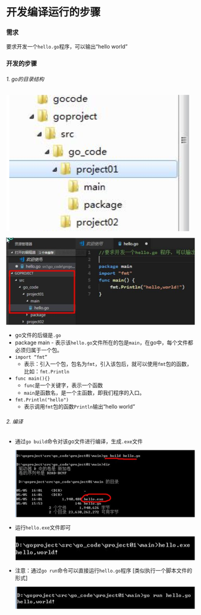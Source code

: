 # 开发编译运行的步骤

### 需求

要求开发一个`hello.go`程序，可以输出“hello world”

### 开发的步骤

###### 1. go的目录结构

![image-20210926234156661](img/image-20210926234156661.png)

![image-20210926234212974](img/image-20210926234212974.png)

- go文件的后缀是`.go`
- package main - 表示该`hello.go`文件所在的包是`main`，在go中，每个文件都必须归属于一个包。
- `import “fmt”`
  - 表示：引入一个包，包名为`fmt`，引入该包后，就可以使用`fmt`包的函数，比如：`fmt.Println`
- `func main(){}`
  - `func`是一个关键字，表示一个函数
  - `main`是函数名，是一个主函数，即我们程序的入口。
- `fmt.Println("hello")`
  - 表示调用`fmt`包的函数`Println`输出“hello world”

###### 2. 编译

- 通过`go build`命令对该go文件进行编译，生成`.exe`文件

  ![image-20210926234738246](img/image-20210926234738246.png)

- 运行`hello.exe`文件即可

  ![image-20210926234803523](img/image-20210926234803523.png)

- 注意：通过`go run`命令可以直接运行`hello.go`程序 [类似执行一个脚本文件的形式]

  ![image-20210926234855457](img/image-20210926234855457.png)

  